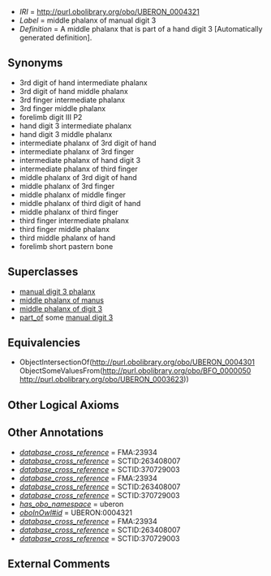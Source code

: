  * *IRI* = http://purl.obolibrary.org/obo/UBERON_0004321
 * *Label* = middle phalanx of manual digit 3
 * *Definition* = A middle phalanx that is part of a hand digit 3 [Automatically generated definition].

## Synonyms

 * 3rd digit of hand intermediate phalanx
 * 3rd digit of hand middle phalanx
 * 3rd finger intermediate phalanx
 * 3rd finger middle phalanx
 * forelimb digit III P2
 * hand digit 3 intermediate phalanx
 * hand digit 3 middle phalanx
 * intermediate phalanx of 3rd digit of hand
 * intermediate phalanx of 3rd finger
 * intermediate phalanx of hand digit 3
 * intermediate phalanx of third finger
 * middle phalanx of 3rd digit of hand
 * middle phalanx of 3rd finger
 * middle phalanx of middle finger
 * middle phalanx of third digit of hand
 * middle phalanx of third finger
 * third finger intermediate phalanx
 * third finger middle phalanx
 * third middle phalanx of hand
 * forelimb short pastern bone

## Superclasses

 * [manual digit 3 phalanx](../../UBERON/37/UBERON_0003637.md)
 * [middle phalanx of manus](../../UBERON/64/UBERON_0003864.md)
 * [middle phalanx of digit 3](../../UBERON/89/UBERON_0014489.md)
 * [part_of](../../BFO/50/BFO_0000050.md) some [manual digit 3](../../UBERON/23/UBERON_0003623.md)

## Equivalencies

 * ObjectIntersectionOf(<http://purl.obolibrary.org/obo/UBERON_0004301> ObjectSomeValuesFrom(<http://purl.obolibrary.org/obo/BFO_0000050> <http://purl.obolibrary.org/obo/UBERON_0003623>))

## Other Logical Axioms


## Other Annotations

 * *[database_cross_reference](../../ef/oboInOwl#hasDbXref.md)* = FMA:23934
 * *[database_cross_reference](../../ef/oboInOwl#hasDbXref.md)* = SCTID:263408007
 * *[database_cross_reference](../../ef/oboInOwl#hasDbXref.md)* = SCTID:370729003
 * *[database_cross_reference](../../ef/oboInOwl#hasDbXref.md)* = FMA:23934
 * *[database_cross_reference](../../ef/oboInOwl#hasDbXref.md)* = SCTID:263408007
 * *[database_cross_reference](../../ef/oboInOwl#hasDbXref.md)* = SCTID:370729003
 * *[has_obo_namespace](../../ce/oboInOwl#hasOBONamespace.md)* = uberon
 * *[oboInOwl#id](../../id/oboInOwl#id.md)* = UBERON:0004321
 * *[database_cross_reference](../../ef/oboInOwl#hasDbXref.md)* = FMA:23934
 * *[database_cross_reference](../../ef/oboInOwl#hasDbXref.md)* = SCTID:263408007
 * *[database_cross_reference](../../ef/oboInOwl#hasDbXref.md)* = SCTID:370729003

## External Comments

